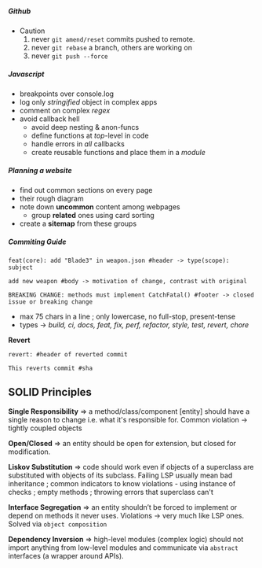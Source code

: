##### Github
- Caution
    1. never `git amend/reset` commits pushed to remote.
    2. never `git rebase` a branch, others are working on
    4. never `git push --force` 

##### Javascript
- breakpoints over console.log 
- log only *stringified* object in complex apps
- comment on complex *regex*
- avoid callback hell
	- avoid deep nesting & anon-funcs
	- define functions at *top*-level in code
	- handle errors in *all* callbacks
	- create reusable functions and place them in a *module*

##### Planning a website
- find out common sections on every page
- their rough diagram
- note down **uncommon** content among webpages
	- group **related** ones using card sorting
- create a **sitemap** from these groups

##### Commiting Guide

```shell
feat(core): add "Blade3" in weapon.json #header -> type(scope): subject 

add new weapon #body -> motivation of change, contrast with original

BREAKING CHANGE: methods must implement CatchFatal() #footer -> closed issue or breaking change
```

- max 75 chars in a line ; only lowercase, no full-stop, present-tense
- types -> *build, ci, docs, feat, fix, perf, refactor, style, test, revert, chore*

**Revert**
```shell
revert: #header of reverted commit

This reverts commit #sha
```

## SOLID Principles

**Single Responsibility** => a method/class/component [entity] should have a single reason to change i.e. what it's responsible for. Common violation -> tightly coupled objects

**Open/Closed** => an entity should be open for extension, but closed for modification.

**Liskov Substitution** => code should work even if objects of a superclass are substituted with objects of its subclass. Failing LSP usually mean bad inheritance ; common indicators to know violations - using instance of checks ; empty methods ; throwing errors that superclass can't

**Interface Segregation** => an entity shouldn’t be forced to implement or depend on methods it never uses. Violations -> very much like LSP ones. Solved via `object composition`

**Dependency Inversion** => high-level modules (complex logic) should not import anything from low-level modules  and communicate via `abstract` interfaces (a wrapper around APIs).